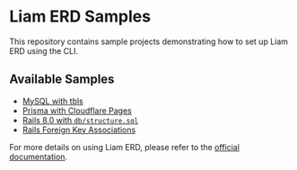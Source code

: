 # Liam ERD Samples

This repository contains sample projects demonstrating how to set up Liam ERD using the CLI.

## Available Samples

- [MySQL with tbls](samples/mysql-with-tbls/README.md)
- [Prisma with Cloudflare Pages](samples/prisma-with-cloudflare-pages/README.md)
- [Rails 8.0 with `db/structure.sql`](samples/rails-8-0-db-structure/README.md)
- [Rails Foreign Key Associations](samples/rails-add-association-foreign-key/README.md)

For more details on using Liam ERD, please refer to the [official documentation](https://liambx.com/docs).
